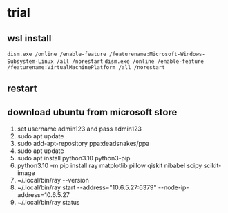 # trial

## wsl install

```dism.exe /online /enable-feature /featurename:Microsoft-Windows-Subsystem-Linux /all /norestart```
```dism.exe /online /enable-feature /featurename:VirtualMachinePlatform /all /norestart```


## restart

## download ubuntu from microsoft store

1. set username admin123 and pass admin123
2. sudo apt update
3. sudo add-apt-repository ppa:deadsnakes/ppa
4. sudo apt update
5. sudo apt install python3.10 python3-pip
6. python3.10 -m pip install ray matplotlib pillow qiskit nibabel scipy scikit-image
7. ~/.local/bin/ray --version
8. ~/.local/bin/ray start --address="10.6.5.27:6379" --node-ip-address=10.6.5.27
9. ~/.local/bin/ray status

